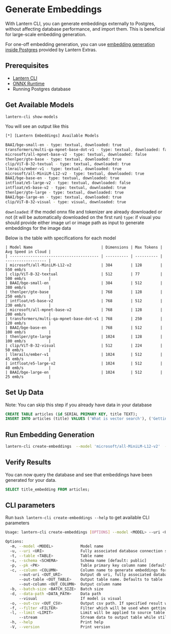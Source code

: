 # Generate Embeddings

With Lantern CLI, you can generate embeddings externally to Postgres, without affecting database performance, and import them. This is beneficial for large-scale embedding generation.

For one-off embedding generation, you can use [embedding generation inside Postgres](/docs/develop/generate) provided by Lantern Extras.

## Prerequisites

- [Lantern CLI](/docs/lantern-cli/install)
- [ONNX Runtime](/docs/lantern-cli/install)
- Running Postgres database

## Get Available Models

```bash
lantern-cli show-models
```

You will see an output like this

```bash
[*] [Lantern Embeddings] Available Models

BAAI/bge-small-en - type: textual, downloaded: true
transformers/multi-qa-mpnet-base-dot-v1 - type: textual, downloaded: false
microsoft/all-mpnet-base-v2 - type: textual, downloaded: false
thenlper/gte-base - type: textual, downloaded: true
clip/ViT-B-32-textual - type: textual, downloaded: true
llmrails/ember-v1 - type: textual, downloaded: true
microsoft/all-MiniLM-L12-v2 - type: textual, downloaded: true
BAAI/bge-base-en - type: textual, downloaded: true
intfloat/e5-large-v2 - type: textual, downloaded: false
intfloat/e5-base-v2 - type: textual, downloaded: true
thenlper/gte-large - type: textual, downloaded: true
BAAI/bge-large-en - type: textual, downloaded: true
clip/ViT-B-32-visual - type: visual, downloaded: true
```

`downloaded`: if the model onnx file and tokenizer are already downloaded or not (it will be automatically downloaded on the first run)
`type`: if visual you should provide either image url or image path as input to generate embeddings for the image data

Below is the table with specifications for each model

```table
| Model Name                              | Dimensions | Max Tokens | Avg Speed in Cloud |
| --------------------------------------- | ---------- | ---------- | ------------------ |
| microsoft/all-MiniLM-L12-v2             | 384        | 128        | 550 emb/s          |
| clip/ViT-B-32-textual                   | 512        | 77         | 500 emb/s          |
| BAAI/bge-small-en                       | 384        | 512        | 380 emb/s          |
| thenlper/gte-base                       | 768        | 128        | 250 emb/s          |
| intfloat/e5-base-v2                     | 768        | 512        | 230 emb/s          |
| microsoft/all-mpnet-base-v2             | 768        | 128        | 200 emb/s          |
| transformers/multi-qa-mpnet-base-dot-v1 | 768        | 250        | 120 emb/s          |
| BAAI/bge-base-en                        | 768        | 512        | 100 emb/s          |
| thenlper/gte-large                      | 1024       | 128        | 100 emb/s          |
| clip/ViT-B-32-visual                    | 512        | 224        | 50 emb/s           |
| llmrails/ember-v1                       | 1024       | 512        | 45 emb/s           |
| intfloat/e5-large-v2                    | 1024       | 512        | 40 emb/s           |
| BAAI/bge-large-en                       | 1024       | 512        | 25 emb/s           |
```

## Set Up Data

Note: You can skip this step if you already have data in your database

```sql
CREATE TABLE articles (id SERIAL PRIMARY KEY, title TEXT);
INSERT INTO articles (title) VALUES ('What is vector search'), ('Getting your AI application up and running in minutes'), ('HNSW vs IVFFLAT');
```

## Run Embedding Generation

```bash
lantern-cli create-embeddings  --model 'microsoft/all-MiniLM-L12-v2'  --uri 'postgresql://[username]:[password]@localhost:5432/[db]' --table "articles" --column "title" --out-column "title_embedding" --pk id --batch-size 100
```

## Verify Results

You can now query the database and see that embeddings have been generated for your data.

```sql
SELECT title_embedding FROM articles;
```

## CLI parameters

Run `bash lantern-cli create-embeddings --help` to get available CLI parameters

```bash
Usage: lantern-cli create-embeddings [OPTIONS] --model <MODEL> --uri <URI> --table <TABLE> --column <COLUMN> --out-column <OUT_COLUMN>

Options:
  -m, --model <MODEL>            Model name
  -u, --uri <URI>                Fully associated database connection string including db name
  -t, --table <TABLE>            Table name
  -s, --schema <SCHEMA>          Schema name [default: public]
  -p, --pk <PK>                  Table primary key column name [default: id]
  -c, --column <COLUMN>          Column name to generate embeddings for
      --out-uri <OUT_URI>        Output db uri, fully associated database connection string including db name. Defaults to
      --out-table <OUT_TABLE>    Output table name. Defaults to table
      --out-column <OUT_COLUMN>  Output column name
  -b, --batch-size <BATCH_SIZE>  Batch size
  -d, --data-path <DATA_PATH>    Data path
      --visual                   If model is visual
  -o, --out-csv <OUT_CSV>        Output csv path. If specified result will be written in csv instead of database
  -f, --filter <FILTER>          Filter which will be used when getting data from source table
  -l, --limit <LIMIT>            Limit will be applied to source table if specified
      --stream                   Stream data to output table while still generating
  -h, --help                     Print help
  -V, --version                  Print version
```
